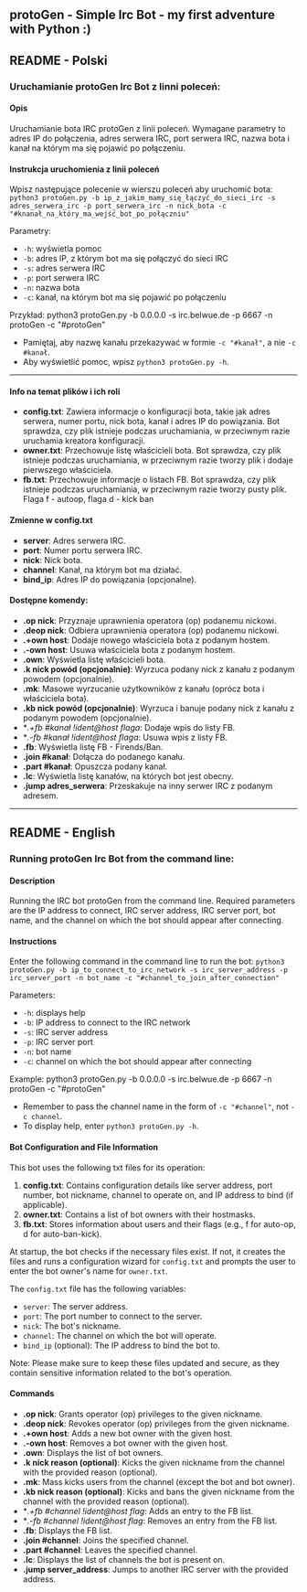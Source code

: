 ## protoGen - Simple Irc Bot - my first adventure with Python :)

## README - Polski

### Uruchamianie protoGen Irc Bot z linni poleceń:

#### Opis
Uruchamianie bota IRC protoGen z linii poleceń. Wymagane parametry to adres IP do połączenia, adres serwera IRC, port serwera IRC, nazwa bota i kanał na którym ma się pojawić po połączeniu.

#### Instrukcja uruchomienia z linii poleceń
Wpisz następujące polecenie w wierszu poleceń aby uruchomić bota:
```python3 protoGen.py -b ip_z_jakim_mamy_się_łączyć_do_sieci_irc -s adres_serwera_irc -p port_serwera_irc -n nick_bota -c "#knanał_na_który_ma_wejść_bot_po_połączniu"```

Parametry:
- `-h`: wyświetla pomoc
- `-b`: adres IP, z którym bot ma się połączyć do sieci IRC
- `-s`: adres serwera IRC
- `-p`: port serwera IRC
- `-n`: nazwa bota
- `-c`: kanał, na którym bot ma się pojawić po połączeniu

Przykład:
python3 protoGen.py -b 0.0.0.0 -s irc.belwue.de -p 6667 -n protoGen -c "#protoGen"

- Pamiętaj, aby nazwę kanału przekazywać w formie `-c "#kanał"`, a nie `-c #kanał`.
- Aby wyświetlić pomoc, wpisz `python3 protoGen.py -h`.

---

#### Info na temat plików i ich roli

- **config.txt**: Zawiera informacje o konfiguracji bota, takie jak adres serwera, numer portu, nick bota, kanał i adres IP do powiązania. Bot sprawdza, czy plik istnieje podczas uruchamiania, w przeciwnym razie uruchamia kreatora konfiguracji.
- **owner.txt**: Przechowuje listę właścicieli bota. Bot sprawdza, czy plik istnieje podczas uruchamiania, w przeciwnym razie tworzy plik i dodaje pierwszego właściciela.
- **fb.txt**: Przechowuje informacje o listach FB. Bot sprawdza, czy plik istnieje podczas uruchamiania, w przeciwnym razie tworzy pusty plik. Flaga f - autoop, flaga d - kick ban 

#### Zmienne w config.txt

- **server**: Adres serwera IRC.
- **port**: Numer portu serwera IRC.
- **nick**: Nick bota.
- **channel**: Kanał, na którym bot ma działać.
- **bind_ip**: Adres IP do powiązania (opcjonalne).


#### Dostępne komendy:

- **.op nick**: Przyznaje uprawnienia operatora (op) podanemu nickowi.
- **.deop nick**: Odbiera uprawnienia operatora (op) podanemu nickowi.
- **.+own host**: Dodaje nowego właściciela bota z podanym hostem.
- **.-own host**: Usuwa właściciela bota z podanym hostem.
- **.own**: Wyświetla listę właścicieli bota.
- **.k nick powód (opcjonalnie)**: Wyrzuca podany nick z kanału z podanym powodem (opcjonalnie).
- **.mk**: Masowe wyrzucanie użytkowników z kanału (oprócz bota i właściciela bota).
- **.kb nick powód (opcjonalnie)**: Wyrzuca i banuje podany nick z kanału z podanym powodem (opcjonalnie).
- **.+fb #kanał *!ident@host flaga**: Dodaje wpis do listy FB.
- **.-fb #kanał *!ident@host flaga**: Usuwa wpis z listy FB.
- **.fb**: Wyświetla listę FB - Firends/Ban.
- **.join #kanał**: Dołącza do podanego kanału.
- **.part #kanał**: Opuszcza podany kanał.
- **.lc**: Wyświetla listę kanałów, na których bot jest obecny.
- **.jump adres_serwera**: Przeskakuje na inny serwer IRC z podanym adresem.
---
## README - English

### Running protoGen Irc Bot from the command line:

#### Description
Running the IRC bot protoGen from the command line. Required parameters are the IP address to connect, IRC server address, IRC server port, bot name, and the channel on which the bot should appear after connecting.

#### Instructions
Enter the following command in the command line to run the bot:
```python3 protoGen.py -b ip_to_connect_to_irc_network -s irc_server_address -p irc_server_port -n bot_name -c "#channel_to_join_after_connection"```

Parameters:
- `-h`: displays help
- `-b`: IP address to connect to the IRC network
- `-s`: IRC server address
- `-p`: IRC server port
- `-n`: bot name
- `-c`: channel on which the bot should appear after connecting

Example:
python3 protoGen.py -b 0.0.0.0 -s irc.belwue.de -p 6667 -n protoGen -c "#protoGen"


- Remember to pass the channel name in the form of `-c "#channel"`, not `-c channel`.
- To display help, enter `python3 protoGen.py -h`.


#### Bot Configuration and File Information

This bot uses the following txt files for its operation:

1. **config.txt**: Contains configuration details like server address, port number, bot nickname, channel to operate on, and IP address to bind (if applicable).
2. **owner.txt**: Contains a list of bot owners with their hostmasks.
3. **fb.txt**: Stores information about users and their flags (e.g., f for auto-op, d for auto-ban-kick).

At startup, the bot checks if the necessary files exist. If not, it creates the files and runs a configuration wizard for `config.txt` and prompts the user to enter the bot owner's name for `owner.txt`.

The `config.txt` file has the following variables:

- `server`: The server address.
- `port`: The port number to connect to the server.
- `nick`: The bot's nickname.
- `channel`: The channel on which the bot will operate.
- `bind_ip` (optional): The IP address to bind the bot to.

Note: Please make sure to keep these files updated and secure, as they contain sensitive information related to the bot's operation.

#### Commands

- **.op nick**: Grants operator (op) privileges to the given nickname.
- **.deop nick**: Revokes operator (op) privileges from the given nickname.
- **.+own host**: Adds a new bot owner with the given host.
- **.-own host**: Removes a bot owner with the given host.
- **.own**: Displays the list of bot owners.
- **.k nick reason (optional)**: Kicks the given nickname from the channel with the provided reason (optional).
- **.mk**: Mass kicks users from the channel (except the bot and bot owner).
- **.kb nick reason (optional)**: Kicks and bans the given nickname from the channel with the provided reason (optional).
- **.+fb #channel *!ident@host flag**: Adds an entry to the FB list.
- **.-fb #channel *!ident@host flag**: Removes an entry from the FB list.
- **.fb**: Displays the FB list.
- **.join #channel**: Joins the specified channel.
- **.part #channel**: Leaves the specified channel.
- **.lc**: Displays the list of channels the bot is present on.
- **.jump server_address**: Jumps to another IRC server with the provided address.
